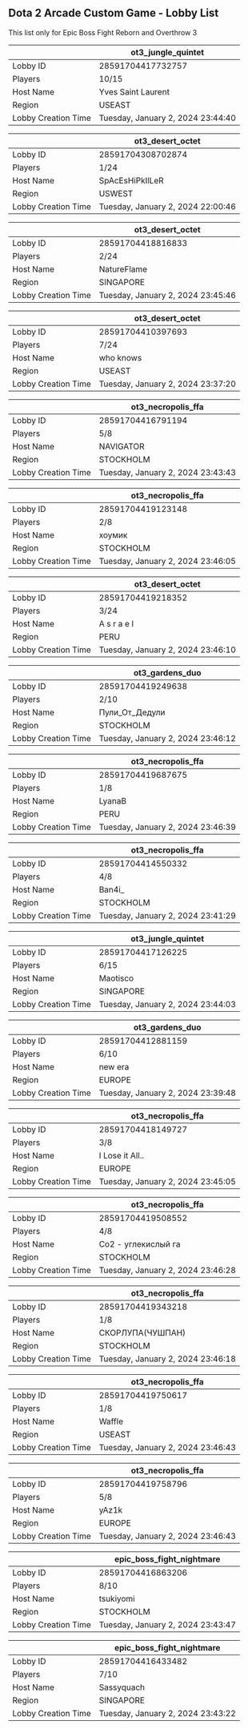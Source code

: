 ## Dota 2 Arcade Custom Game - Lobby List

This list only for Epic Boss Fight Reborn and Overthrow 3

|  | ot3_jungle_quintet |
| ------ | ------ |
| Lobby ID | 28591704417732757 |
| Players | 10/15 |
| Host Name | Yves Saint Laurent |
| Region | USEAST |
| Lobby Creation Time | Tuesday, January 2, 2024 23:44:40 |


|  | ot3_desert_octet |
| ------ | ------ |
| Lobby ID | 28591704308702874 |
| Players | 1/24 |
| Host Name | SpAcEsHiPkIlLeR |
| Region | USWEST |
| Lobby Creation Time | Tuesday, January 2, 2024 22:00:46 |


|  | ot3_desert_octet |
| ------ | ------ |
| Lobby ID | 28591704418816833 |
| Players | 2/24 |
| Host Name | NatureFlame |
| Region | SINGAPORE |
| Lobby Creation Time | Tuesday, January 2, 2024 23:45:46 |


|  | ot3_desert_octet |
| ------ | ------ |
| Lobby ID | 28591704410397693 |
| Players | 7/24 |
| Host Name | who knows |
| Region | USEAST |
| Lobby Creation Time | Tuesday, January 2, 2024 23:37:20 |


|  | ot3_necropolis_ffa |
| ------ | ------ |
| Lobby ID | 28591704416791194 |
| Players | 5/8 |
| Host Name | NAVIGATOR |
| Region | STOCKHOLM |
| Lobby Creation Time | Tuesday, January 2, 2024 23:43:43 |


|  | ot3_necropolis_ffa |
| ------ | ------ |
| Lobby ID | 28591704419123148 |
| Players | 2/8 |
| Host Name | хоумик |
| Region | STOCKHOLM |
| Lobby Creation Time | Tuesday, January 2, 2024 23:46:05 |


|  | ot3_desert_octet |
| ------ | ------ |
| Lobby ID | 28591704419218352 |
| Players | 3/24 |
| Host Name | A s r a e l |
| Region | PERU |
| Lobby Creation Time | Tuesday, January 2, 2024 23:46:10 |


|  | ot3_gardens_duo |
| ------ | ------ |
| Lobby ID | 28591704419249638 |
| Players | 2/10 |
| Host Name | Пули_От_Дедули |
| Region | STOCKHOLM |
| Lobby Creation Time | Tuesday, January 2, 2024 23:46:12 |


|  | ot3_necropolis_ffa |
| ------ | ------ |
| Lobby ID | 28591704419687675 |
| Players | 1/8 |
| Host Name | LyanaB |
| Region | PERU |
| Lobby Creation Time | Tuesday, January 2, 2024 23:46:39 |


|  | ot3_necropolis_ffa |
| ------ | ------ |
| Lobby ID | 28591704414550332 |
| Players | 4/8 |
| Host Name | Ban4i_ |
| Region | STOCKHOLM |
| Lobby Creation Time | Tuesday, January 2, 2024 23:41:29 |


|  | ot3_jungle_quintet |
| ------ | ------ |
| Lobby ID | 28591704417126225 |
| Players | 6/15 |
| Host Name | Maotisco |
| Region | SINGAPORE |
| Lobby Creation Time | Tuesday, January 2, 2024 23:44:03 |


|  | ot3_gardens_duo |
| ------ | ------ |
| Lobby ID | 28591704412881159 |
| Players | 6/10 |
| Host Name | new era |
| Region | EUROPE |
| Lobby Creation Time | Tuesday, January 2, 2024 23:39:48 |


|  | ot3_necropolis_ffa |
| ------ | ------ |
| Lobby ID | 28591704418149727 |
| Players | 3/8 |
| Host Name | I Lose it All.. |
| Region | EUROPE |
| Lobby Creation Time | Tuesday, January 2, 2024 23:45:05 |


|  | ot3_necropolis_ffa |
| ------ | ------ |
| Lobby ID | 28591704419508552 |
| Players | 4/8 |
| Host Name | Co2 - углекислый га |
| Region | STOCKHOLM |
| Lobby Creation Time | Tuesday, January 2, 2024 23:46:28 |


|  | ot3_necropolis_ffa |
| ------ | ------ |
| Lobby ID | 28591704419343218 |
| Players | 1/8 |
| Host Name | СКОРЛУПА(ЧУШПАН) |
| Region | STOCKHOLM |
| Lobby Creation Time | Tuesday, January 2, 2024 23:46:18 |


|  | ot3_necropolis_ffa |
| ------ | ------ |
| Lobby ID | 28591704419750617 |
| Players | 1/8 |
| Host Name | Waffle |
| Region | USEAST |
| Lobby Creation Time | Tuesday, January 2, 2024 23:46:43 |


|  | ot3_necropolis_ffa |
| ------ | ------ |
| Lobby ID | 28591704419758796 |
| Players | 5/8 |
| Host Name | yAz1k |
| Region | EUROPE |
| Lobby Creation Time | Tuesday, January 2, 2024 23:46:43 |


|  | epic_boss_fight_nightmare |
| ------ | ------ |
| Lobby ID | 28591704416863206 |
| Players | 8/10 |
| Host Name | tsukiyomi |
| Region | STOCKHOLM |
| Lobby Creation Time | Tuesday, January 2, 2024 23:43:47 |


|  | epic_boss_fight_nightmare |
| ------ | ------ |
| Lobby ID | 28591704416433482 |
| Players | 7/10 |
| Host Name | Sassyquach |
| Region | SINGAPORE |
| Lobby Creation Time | Tuesday, January 2, 2024 23:43:22 |


